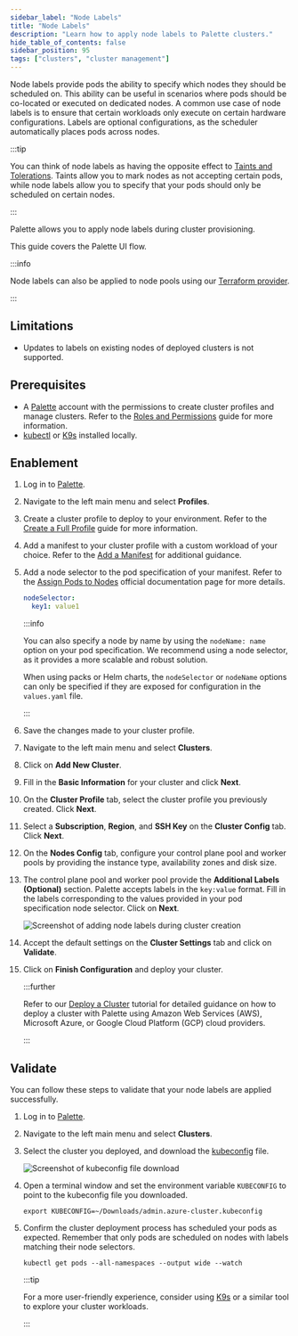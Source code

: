 ```yaml
---
sidebar_label: "Node Labels"
title: "Node Labels"
description: "Learn how to apply node labels to Palette clusters."
hide_table_of_contents: false
sidebar_position: 95
tags: ["clusters", "cluster management"]
---
```


Node labels provide pods the ability to specify which nodes they should be scheduled on. This ability can be useful in
scenarios where pods should be co-located or executed on dedicated nodes. A common use case of node labels is to ensure
that certain workloads only execute on certain hardware configurations. Labels are optional configurations, as the
scheduler automatically places pods across nodes.

:::tip

You can think of node labels as having the opposite effect to [Taints and Tolerations](./taints.md). Taints allow you to
mark nodes as not accepting certain pods, while node labels allow you to specify that your pods should only be scheduled
on certain nodes.

:::

Palette allows you to apply node labels during cluster provisioning.

This guide covers the Palette UI flow.

:::info

Node labels can also be applied to node pools using our
[Terraform provider](https://registry.terraform.io/providers/spectrocloud/spectrocloud/latest/docs).

:::

## Limitations

- Updates to labels on existing nodes of deployed clusters is not supported.

## Prerequisites

- A [Palette](https://console.spectrocloud.com) account with the permissions to create cluster profiles and manage
  clusters. Refer to the [Roles and Permissions](../../user-management/palette-rbac/project-scope-roles-permissions.md)
  guide for more information.
- [kubectl](https://kubernetes.io/docs/reference/kubectl/) or [K9s](https://k9scli.io/) installed locally.

## Enablement

1. Log in to [Palette](https://console.spectrocloud.com).

2. Navigate to the left main menu and select **Profiles**.

3. Create a cluster profile to deploy to your environment. Refer to the
   [Create a Full Profile](../../profiles/cluster-profiles/create-cluster-profiles/create-full-profile.md) guide for
   more information.

4. Add a manifest to your cluster profile with a custom workload of your choice. Refer to the
   [Add a Manifest](../../profiles/cluster-profiles/create-cluster-profiles/create-addon-profile/create-manifest-addon.md)
   for additional guidance.

5. Add a node selector to the pod specification of your manifest. Refer to the
   [Assign Pods to Nodes](https://kubernetes.io/docs/tasks/configure-pod-container/assign-pods-nodes/) official
   documentation page for more details.

   ```yaml
   nodeSelector:
     key1: value1
   ```

   :::info

   You can also specify a node by name by using the `nodeName: name` option on your pod specification. We recommend
   using a node selector, as it provides a more scalable and robust solution.

   When using packs or Helm charts, the `nodeSelector` or `nodeName` options can only be specified if they are exposed
   for configuration in the `values.yaml` file.

   :::

6. Save the changes made to your cluster profile.

7. Navigate to the left main menu and select **Clusters**.

8. Click on **Add New Cluster**.

9. Fill in the **Basic Information** for your cluster and click **Next**.

10. On the **Cluster Profile** tab, select the cluster profile you previously created. Click **Next**.

11. Select a **Subscription**, **Region**, and **SSH Key** on the **Cluster Config** tab. Click **Next**.

12. On the **Nodes Config** tab, configure your control plane pool and worker pools by providing the instance type,
    availability zones and disk size.

13. The control plane pool and worker pool provide the **Additional Labels (Optional)** section. Palette accepts labels
    in the `key:value` format. Fill in the labels corresponding to the values provided in your pod specification node
    selector. Click on **Next**.

    ![Screenshot of adding node labels during cluster creation](/clusters_cluster-management_node-labels_cluster-creation-labels.webp)

14. Accept the default settings on the **Cluster Settings** tab and click on **Validate**.

15. Click on **Finish Configuration** and deploy your cluster.

    :::further

    Refer to our [Deploy a Cluster](../../tutorials/cluster-deployment/public-cloud/deploy-k8s-cluster.md) tutorial for
    detailed guidance on how to deploy a cluster with Palette using Amazon Web Services (AWS), Microsoft Azure, or
    Google Cloud Platform (GCP) cloud providers.

    :::

## Validate

You can follow these steps to validate that your node labels are applied successfully.

1. Log in to [Palette](https://console.spectrocloud.com).

2. Navigate to the left main menu and select **Clusters**.

3. Select the cluster you deployed, and download the [kubeconfig](./kubeconfig.md) file.

   ![Screenshot of kubeconfig file download](/clusters_cluster-management_node-labels_kubeconfig-download.webp)

4. Open a terminal window and set the environment variable `KUBECONFIG` to point to the kubeconfig file you downloaded.

   ```
   export KUBECONFIG=~/Downloads/admin.azure-cluster.kubeconfig
   ```

5. Confirm the cluster deployment process has scheduled your pods as expected. Remember that only pods are scheduled on
   nodes with labels matching their node selectors.

   ```
   kubectl get pods --all-namespaces --output wide --watch
   ```

   :::tip

   For a more user-friendly experience, consider using [K9s](https://k9scli.io/) or a similar tool to explore your
   cluster workloads.

   :::
